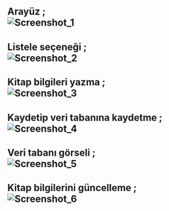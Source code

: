 Arayüz ; <br>
![Screenshot_1](https://user-images.githubusercontent.com/78935299/179271600-1cba1ae9-6c11-4842-9ee3-f98dd1a73e01.png)
---
Listele seçeneği ; <br>
![Screenshot_2](https://user-images.githubusercontent.com/78935299/179273015-0a260e83-01bc-4e0a-bea4-6742e27e1de0.png)
---
Kitap bilgileri yazma ; <br>
![Screenshot_3](https://user-images.githubusercontent.com/78935299/179273023-37be25e9-1774-4df5-86d7-796ae11c7928.png)
---
Kaydetip veri tabanına kaydetme ; <br>
![Screenshot_4](https://user-images.githubusercontent.com/78935299/179273031-b3ffe6fa-6e1d-47f6-9846-f4d1e21bb249.png)
---
Veri tabanı görseli ; <br>
![Screenshot_5](https://user-images.githubusercontent.com/78935299/179273035-05f22a5b-1e5f-4c96-a218-ebd87df560ba.png)
---
Kitap bilgilerini güncelleme ; <br>
![Screenshot_6](https://user-images.githubusercontent.com/78935299/179273043-429646c8-e254-466c-b055-5c0cdb35cf60.png)
---
